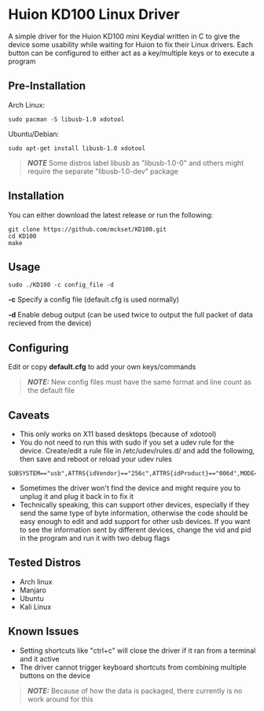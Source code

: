 # Huion KD100 Linux Driver
A simple driver for the Huion KD100 mini Keydial written in C to give the device some usability while waiting for Huion to fix their Linux drivers. Each button can be configured to either act as a key/multiple keys or to execute a program

Pre-Installation
------------
Arch Linux:
```
sudo pacman -S libusb-1.0 xdotool
```
Ubuntu/Debian:
```
sudo apt-get install libusb-1.0 xdotool
```
> **_NOTE_**  Some distros label libusb as "libusb-1.0-0" and others might require the separate "libusb-1.0-dev" package

Installation
------------
You can either download the latest release or run the following:
```
git clone https://github.com/mckset/KD100.git
cd KD100
make
```

Usage
-----
```
sudo ./KD100 -c config_file -d
```
**-c**  Specify a config file (default.cfg is used normally)

**-d**  Enable debug output (can be used twice to output the full packet of data recieved from the device)

Configuring
----------
Edit or copy **default.cfg** to add your own keys/commands 
> **_NOTE:_**  New config files must have the same format and line count as the default file

Caveats
-------
- This only works on X11 based desktops (because of xdotool)
- You do not need to run this with sudo if you set a udev rule for the device. Create/edit a rule file in /etc/udev/rules.d/ and add the following, then save and reboot or reload your udev rules
```
SUBSYSTEM=="usb",ATTRS{idVendor}=="256c",ATTRS{idProduct}=="006d",MODE="0666",GROUP="plugdev"
```
- Sometimes the driver won't find the device and might require you to unplug it and plug it back in to fix it
- Technically speaking, this can support other devices, especially if they send the same type of byte information, otherwise the code should be easy enough to edit and add support for other usb devices. If you want to see the information sent by different devices, change the vid and pid in the program and run it with two debug flags

Tested Distros
--------------
- Arch linux
- Manjaro
- Ubuntu
- Kali Linux

Known Issues
------------
- Setting shortcuts like "ctrl+c" will close the driver if it ran from a terminal and it active
- The driver cannot trigger keyboard shortcuts from combining multiple buttons on the device
> **_NOTE:_**  Because of how the data is packaged, there currently is no work around for this

